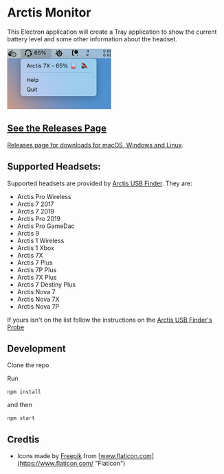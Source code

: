 # Arctis Monitor

This Electron application will create a Tray application to show the current battery level and some other information about the headset.

![Screen shot showing the app, with battery percentage, help and quit actions](docs/arctis-monitor.png)

## [See the Releases Page](https://github.com/richrace/arctis-monitor/releases)

[Releases page for downloads for macOS, Windows and Linux](https://github.com/richrace/arctis-monitor/releases).

## Supported Headsets:

Supported headsets are provided by [Arctis USB Finder](https://github.com/richrace/arctis-usb-finder). They are:

* Arctis Pro Wireless
* Arctis 7 2017
* Arctis 7 2019
* Arctis Pro 2019
* Arctis Pro GameDac
* Arctis 9
* Arctis 1 Wireless
* Arctis 1 Xbox
* Arctis 7X
* Arctis 7 Plus
* Arctis 7P Plus
* Arctis 7X Plus
* Arctis 7 Destiny Plus
* Arctis Nova 7
* Arctis Nova 7X
* Arctis Nova 7P

If yours isn't on the list follow the instructions on the [Arctis USB Finder's Probe](https://github.com/richrace/arctis-usb-finder#probe)

## Development

Clone the repo

Run
```
npm install
```

and then
```
npm start
```

## Credtis

* Icons made by [Freepik](https://www.flaticon.com/authors/freepik "Freepik") from [www.flaticon.com](https://www.flaticon.com/ "Flaticon")
